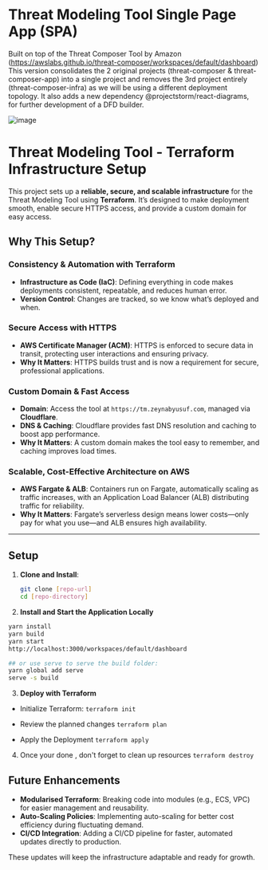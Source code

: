 # Threat Modeling Tool Single Page App (SPA)

Built on top of the Threat Composer Tool by Amazon (<https://awslabs.github.io/threat-composer/workspaces/default/dashboard>)
This version consolidates the 2 original projects (threat-composer & threat-composer-app)  into a single project and removes the 3rd project entirely (threat-composer-infra) as we will be using a different deployment topology.
It also adds a new dependency @projectstorm/react-diagrams, for further development of a DFD builder.

![image](https://github.com/user-attachments/assets/2fec4aea-6e1b-4278-926c-1ebf4a9b702a)



# Threat Modeling Tool - Terraform Infrastructure Setup

This project sets up a **reliable, secure, and scalable infrastructure** for the Threat Modeling Tool using **Terraform**. It’s designed to make deployment smooth, enable secure HTTPS access, and provide a custom domain for easy access.

## Why This Setup?

### **Consistency & Automation with Terraform**
- **Infrastructure as Code (IaC)**: Defining everything in code makes deployments consistent, repeatable, and reduces human error.
- **Version Control**: Changes are tracked, so we know what’s deployed and when.
  
### **Secure Access with HTTPS**
- **AWS Certificate Manager (ACM)**: HTTPS is enforced to secure data in transit, protecting user interactions and ensuring privacy.
- **Why It Matters**: HTTPS builds trust and is now a requirement for secure, professional applications.

### **Custom Domain & Fast Access**
- **Domain**: Access the tool at `https://tm.zeynabyusuf.com`, managed via **Cloudflare**.
- **DNS & Caching**: Cloudflare provides fast DNS resolution and caching to boost app performance.
- **Why It Matters**: A custom domain makes the tool easy to remember, and caching improves load times.

### **Scalable, Cost-Effective Architecture on AWS**
- **AWS Fargate & ALB**: Containers run on Fargate, automatically scaling as traffic increases, with an Application Load Balancer (ALB) distributing traffic for reliability.
- **Why It Matters**: Fargate’s serverless design means lower costs—only pay for what you use—and ALB ensures high availability.


---

## Setup

1. **Clone and Install**:
   ```bash
   git clone [repo-url]
   cd [repo-directory]
   ```

2.  **Install and Start the Application Locally**

```bash
yarn install
yarn build
yarn start
http://localhost:3000/workspaces/default/dashboard

## or use serve to serve the build folder:
yarn global add serve
serve -s build
```


3. **Deploy with Terraform**

- Initialize Terraform:
`terraform init`

- Review the planned changes
`terraform plan `

- Apply the Deployment
`terraform apply`

4. Once your done , don't forget to clean up resources
`terraform destroy `



## Future Enhancements

- **Modularised Terraform**: Breaking code into modules (e.g., ECS, VPC) for easier management and reusability.
- **Auto-Scaling Policies**: Implementing auto-scaling for better cost efficiency during fluctuating demand.
- **CI/CD Integration**: Adding a CI/CD pipeline for faster, automated updates directly to production.

These updates will keep the infrastructure adaptable and ready for growth.
